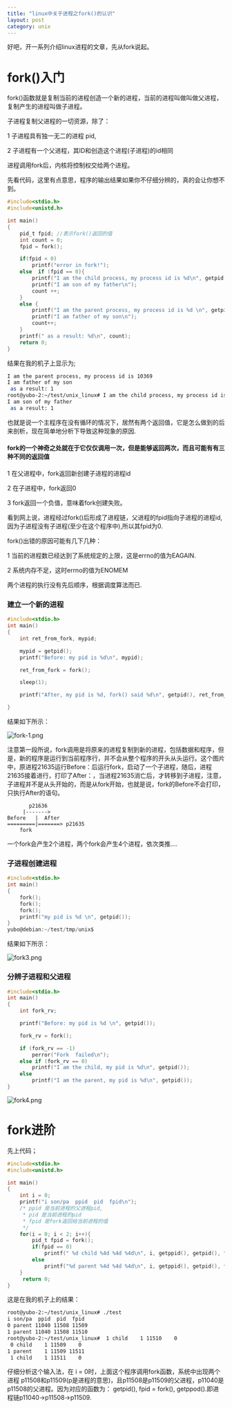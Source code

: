 ```yaml
---
title: "linux中关于进程之fork()的认识"
layout: post
category: unix
---
```


好吧，开一系列介绍linux进程的文章，先从fork说起。

# fork()入门

fork()函数就是复制当前的进程创造一个新的进程，当前的进程叫做叫做父进程，复制产生的进程叫做子进程。

子进程复制父进程的一切资源，除了：

1 子进程具有独一无二的进程 pid,

2 子进程有一个父进程，其ID和创造这个进程(子进程)的id相同

进程调用fork后，内核将控制权交给两个进程。

先看代码，这里有点意思，程序的输出结果如果你不仔细分辨的，真的会让你想不到。

```c
#include<stdio.h>
#include<unistd.h>

int main()
{
	pid_t fpid; //表示fork()返回的值
	int count = 0;
	fpid = fork();

	if(fpid < 0)
		printf("error in fork!");
	else  if (fpid == 0){
		printf("I am the child process, my process id is %d\n", getpid());
		printf("I am son of my father\n");
		count ++;
	}
	else {
		printf("I am the parent process, my process id is %d \n", getpid());
		printf("I am father of my son\n");
		count++;
	}
	printf(" as a result: %d\n", count);
	return 0;
}
```

结果在我的机子上显示为;

```bash
I am the parent process, my process id is 10369
I am father of my son
 as a result: 1
root@yubo-2:~/test/unix_linux# I am the child process, my process id is 10370
I am son of my father
 as a result: 1
```

也就是说一个主程序在没有循环的情况下，居然有两个返回值，它是怎么做到的后来剖析，现在简单地分析下导致这种现象的原因.

#### fork的一个神奇之处就在于它仅仅调用一次，但是能够返回两次，而且可能有有三种不同的返回值

1 在父进程中，fork返回新创建子进程的进程id

2 在子进程中，fork返回0

3 fork返回一个负值，意味着fork创建失败。

看到网上说，进程经过fork()后形成了进程链，父进程的fpid指向子进程的进程id,因为子进程没有子进程(至少在这个程序中),所以其fpid为0.

fork()出错的原因可能有几下几种：

1 当前的进程数已经达到了系统规定的上限，这是errno的值为EAGAIN.

2 系统内存不足，这时errno的值为ENOMEM

两个进程的执行没有先后顺序，根据调度算法而已.

### 建立一个新的进程

```c
#include<stdio.h>
int main()
{
	int ret_from_fork, mypid;

	mypid = getpid();
	printf("Before: my pid is %d\n", mypid);

	ret_from_fork = fork();

	sleep(1);

	printf("After, my pid is %d, fork() said %d\n", getpid(), ret_from_fork);

}

```

结果如下所示：

![fork-1.png](http://yuzibo.qiniudn.com/fork-1.png)

注意第一段所说，fork调用是将原来的进程复制到新的进程，包括数据和程序，但是，新的程序是运行到当前程序行，并不会从整个程序的开头从头运行。这个图片中，原进程21635运行Before：后运行fork，启动了一个子进程，随后，进程21635接着进行，打印了After：，当进程21635消亡后，才转移到子进程，注意，子进程并不是从头开始的，而是从fork开始，也就是说，fork的Before不会打印，只执行After的语句。

		   p21636
		 |------->
	Before   |  After
	=========|=======> p21635
		fork


一个fork会产生2个进程，两个fork会产生4个进程，依次类推....

### 子进程创建进程

```c
#include<stdio.h>
int main()
{
	fork();
	fork();
	fork();
	printf("my pid is %d \n", getpid());
}
yubo@debian:~/test/tmp/unix$

```
结果如下所示：

![fork3.png](http://yuzibo.qiniudn.com/fork3.png)

### 分辨子进程和父进程

```c
#include<stdio.h>
int main()
{
	int fork_rv;

	printf("Before: my pid is %d \n", getpid());

	fork_rv = fork();

	if (fork_rv == -1)
		perror("Fork  failed\n");
	else if (fork_rv == 0)
		printf("I am the child, my pid is %d\n", getpid());
	else
		printf("I am the parent, my pid is %d\n", getpid());
}

```

![fork4.png](http://yuzibo.qiniudn.com/fork4.png)


# fork进阶

先上代码；

```c
#include<stdio.h>
#include<unistd.h>

int main()
{
	int i = 0;
	printf("i son/pa  ppid	pid  fpid\n");
	/* ppid 是当前进程的父进程pid,
	 * pid 是当前进程的pid
	 * fpid 是fork返回给当前进程的值
	 */
	for(i = 0; i < 2; i++){
		pid_t fpid = fork();
		if(fpid == 0)
			printf(" %d child %4d %4d %4d\n", i, getppid(), getpid(), fpid);
		else
			printf("%d parent %4d %4d %4d\n", i, getppid(), getpid(), fpid);
	}
	 return 0;
}
```

这是在我的机子上的结果：

```bash
root@yubo-2:~/test/unix_linux# ./test
i son/pa  ppid	pid  fpid
0 parent 11040 11508 11509
1 parent 11040 11508 11510
root@yubo-2:~/test/unix_linux#  1 child    1 11510    0
 0 child    1 11509    0
1 parent    1 11509 11511
 1 child    1 11511    0
```

仔细分析这个输入法，在 i = 0时，上面这个程序调用fork函数，系统中出现两个进程
p11508和p11509(p是进程的意思)，且p11508是p11509的父进程，p11040是p11508的父进程。因为对应的函数为： getpid(), fpid = fork(), getppod().即进程链p11040->p11508->p11509.


